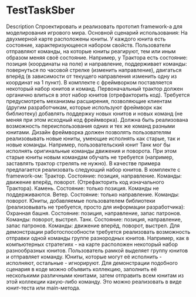 # TestTaskSber
Description
Спроектировать и реализовать прототип framework-а для моделирования игрового мира.
Основной сценарий использования:
На двухмерной карте расположены юниты.
У каждого юнита есть состояние, характеризующееся набором свойств.
Пользователи отправляют команды, на которые юниты реагируют, тем или иным образом меняя своё состояние.
Например, у Трактора есть состояние: позиция (координаты на поле) и направление, поддерживает команды: повернуться по часовой стрелке (изменить направление), двигаться вперёд (в зависимости от текущего направления изменить одну из координат на 1 пункт).
В комплекте с фреймворком поставляется некоторый набор юнитов и команд. Первоначальный трактор должен органично влиться в этот набор юнитов (отрефакторить код).
Требуется предусмотреть механизмы расширения, позволяющие клиентам (другим разработчикам, которые используют фреймворк как библиотеку) добавлять поддержку новых юнитов и новых команд (не меняя при этом исходный код фреймворка). Должна быть реализована возможность переиспользования одних и тех же команд разными юнитами. Дизайн фреймворка должен позволять пользователям реализовывать новые юниты, умеющие исполнять как старые, так и новые команды. Например, пользовательский юнит Танк мог бы исполнять оригинальные команды движения и поворота. При этом старые юниты новым командам обучать не требуется (например, заставлять трактор стрелять не нужно).
В качестве примера предлагается реализовать следующий набор юнитов.
В комплекте с framework-ом:
Трактор. Состояние: позиция, направление. Команды: движение вперёд, поворот. (Отрефакторить код изначального Трактора).
Камень. Состояние: только позиция. Команды не поддерживаются.
Ветер. Состояние: только направление. Команды: поворот.
Юниты, добавляемые пользователем библиотеки (реализовывать не требуется, просто для информации разработчика):
Охранная башня. Состояние: позиция, направление, запас патронов. Команды: поворот, выстрел.
Танк. Состояние: позиция, направление, запас патронов. Команды: движение вперёд, поворот, выстрел.
Для демонстрации работоспособности требуется реализовать возможность отправки одной команды группе разнородных юнитов. Например, как в компьютерных стратегиях - на карте расположен некоторый набор разнообразных юнитов. Пользователь рамкой выделяет группу юнитов и отправляет команду. Юниты, которые могут её исполнить - исполняют, остальные - игнорируют. Для демонстрации подобного сценария в коде можно объявить коллекцию, заполнить её несколькими различными юнитами, затем отправить всем юнитам из этой коллекции какую-либо команду. Это можно реализовать в виде юнит-теста или main-метода.
